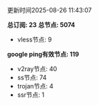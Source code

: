 更新时间2025-08-26 11:43:07

**总订阅: 23**
**总节点: 5074**
- vless节点: 9

**google ping有效节点: 119**
- v2ray节点: 40
- ss节点: 74
- trojan节点: 4
- ssr节点: 1
